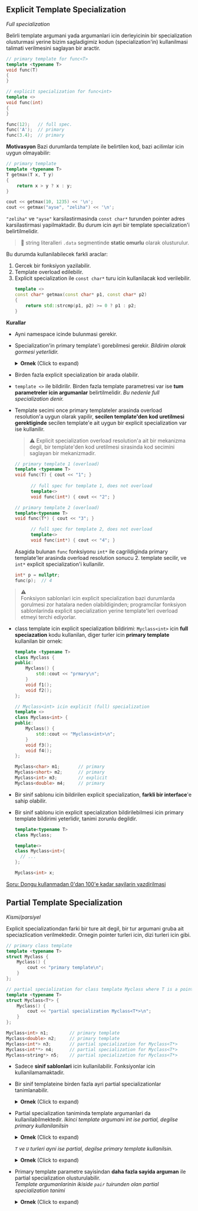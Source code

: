 ## Explicit Template Specialization
*Full specialization*  

Belirli template argumani yada argumanlari icin derleyicinin bir specialization olusturmasi yerine bizim sagladigimiz kodun (specialization'in) kullanilmasi talimati verilmesini saglayan bir aractir.

```C++
// primary template for func<T>
template <typename T>
void func(T)
{
}

// explicit specialization for func<int>
template <>
void func(int) 
{
}
```
```C++
func(12);   // full spec.
func('A');  // primary
func(3.4);  // primary
```

**Motivasyon**
Bazi durumlarda template ile belirtilen kod, bazi acilimlar icin uygun olmayabilir:
```C++
// primary template
template <typename T>
T getmax(T x, T y) 
{
    return x > y ? x : y;
}
```
```C++
cout << getmax(10, 1235) << '\n';
cout << getmax("ayse", "zeliha") << '\n';
```
`"zeliha"` ve `"ayse"` karsilastirmasinda `const char*` turunden pointer adres karsilastirmasi yapilmaktadir. Bu durum icin ayri bir template specialization'i belirtilmelidir.

> :triangular_flag_on_post: 
> string literalleri `.data` segmentinde **static omurlu** olarak olusturulur.
  
Bu durumda kullanilabilecek farkli araclar:
1. Gercek bir fonksiyon yazilabilir.
2. Template overload edilebilir.
3. Explicit specialization ile `const char*` turu icin kullanilacak kod verilebilir.
   ```C++
   template <>
   const char* getmax(const char* p1, const char* p2) 
   {
       return std::strcmp(p1, p2) >= 0 ? p1 : p2;
   }
   ```
   
<!--  -->

**Kurallar**
* Ayni namespace icinde bulunmasi gerekir.
* Specialization'in primary template'i gorebilmesi gerekir. *Bildirim olarak gormesi yeterlidir.*
  <details>
  <summary><b>Ornek</b> (Click to expand)</summary>
  
  ```C++
  template<typename T>
  void func(T);
  
  template<>    // bu noktada func'in bir template oldugunun gorulmesi gerekiyor
  void func(int) {
      cout << "full spec for func<int>\n";
  }
  ```
  </details>
  <!--  -->
  
* Birden fazla explicit specialization bir arada olabilir.
* `template <>` ile bildirilir. Birden fazla template parametresi var ise **tum parametreler icin argumanlar** belirtilmelidir. *Bu nedenle full specialization denir.*

* Template secimi once primary templateler arasinda overload resolution'a uygun olarak yapilir, **secilen template'den kod uretilmesi gerektiginde** secilen template'e ait uygun bir explicit specialization var ise kullanilir.
  > :warning: 
  > Explicit specialization overload resolution'a ait bir mekanizma degil, bir template'den kod uretilmesi sirasinda kod secimini saglayan bir mekanizmadir.
  
  ```C++
  // primary template 1 (overload)
  template <typename T>
  void func(T) { cout << "1"; }
        
        // full spec for template 1, does not overload 
        template<>
        void func(int*) { cout << "2"; }
  
  // primary template 2 (overload)
  template<typename T>
  void func(T*) { cout << "3"; }
  
        // full spec for template 2, does not overload 
        template<>
        void func(int*) { cout << "4"; }
  ```
  Asagida bulunan `func` fonksiyonu `int*` ile cagrildiginda primary template'ler arasinda overload resolution sonucu 2. template secilir, ve `int*` explicit specialization'i kullanilir. 
  ```C++
  int* p = nullptr;
  func(p);  // 4
  ```

> :warning:   
> Fonksiyon sablonlari icin explicit specialization bazi durumlarda gorulmesi zor hatalara neden olabildiginden; programcilar fonksiyon sablonlarinda explicit specialization yerine template'leri overload etmeyi terchi ediyorlar.

* class template icin explicit specialization bildirimi:
  `Myclass<int>` icin **full speciazation** kodu kullanilan, diger turler icin **primary template** kullanilan bir ornek:
  ```C++
  template <typename T>
  class Myclass {
  public:
      Myclass() { 
          std::cout << "prmary\n";
      }
      void f1();
      void f2();
  };
  
  // Myclass<int> icin explicit (full) specialization
  template <>
  class Myclass<int> {
  public:
      Myclass() { 
          std::cout << "Myclass<int>\n";
      }
      void f3();
      void f4();
  };
  ```
  ```C++
  Myclass<char> m1;       // primary
  Myclass<short> m2;      // primary
  Myclass<int> m3;        // explicit
  Myclass<double> m4;     // primary
  ```
  </details>
  <!--  -->

* Bir sinif sablonu icin bildirilen explicit specialization, **farkli bir interface**'e sahip olabilir.
* Bir sinif sablonu icin explicit specialization bildirilebilmesi icin primary template bildirimi yeterlidir, tanimi zorunlu degildir.
  ```C++
  template<typename T>
  class Myclass;
  
  template<>
  class Myclass<int>{
    // ...
  };
  ```
  ```C++
  Myclass<int> x;
  ```

[Soru: Dongu kullanmadan 0'dan 100'e kadar sayilarin yazdirilmasi](sorular/soru20.cpp)

## Partial Template Specialization
*Kismi/parsiyel*

Explicit specializationdan farki bir ture ait degil, bir tur argumani gruba ait speciazlication verilmektedir. Ornegin pointer turleri icin, dizi turleri icin gibi.

```C++
// primary class template
template <typename T>
struct Myclass {
    Myclass() {
        cout << "primary template\n";
    }
};

// partial specialization for class template Myclass where T is a pointer type
template <typename T>
struct Myclass<T*> {
    Myclass() {
        cout << "partial specialization Myclass<T*>\n";
    }
};
```
```C++
Myclass<int> n1;        // primary template
Myclass<double> n2;     // primary template
Myclass<int*> n3;       // partial specialization for Myclass<T*>
Myclass<int**> n4;      // partial specialization for Myclass<T*>
Myclass<string*> n5;    // partial specialization for Myclass<T*>
```

* Sadece **sinif sablonlari** icin kullanilabilir. Fonksiyonlar icin kullanilamamaktadir.
* Bir sinif templateine birden fazla ayri partial specializationlar tanimlanabilir.
  <details>
  <summary><b>Ornek</b> (Click to expand)</summary>
  
  ```C++
  template <typename T>
  struct Nec {
      Nec() {
          std::cout << "primary\n";
      }
  }; 
  
  // (1) Pointer turleri icin Nec sinifi partial specialization'i:
  template <typename T>
  struct Nec<T*> {
      Nec() {
          std::cout << "partial Nec<T*>\n";
      }
  };
  
  // (2) Referans turleri icin Nec sinifi partial specialization'i:
  template <typename T>
  struct Nec<T&> {
      Nec() {
          std::cout << "partial Nec<T&>\n";
      }
  };
  
  // (3) Dizi turleri icin Nec sinifi partial specialization'i:
  template <typename T>
  struct Nec<T[]> {
      Nec() {
          std::cout << "partial Nec<T[]>\n";
      }
  };
  
  // (4) 5 elemanli dizi turleri icin Nec sinifi partial specialization'i:
  template <typename T>
  struct Nec<T[5]> {
      Nec() {
          std::cout << "partial Nec<T[5]>\n";
      }
  };
  ```
  ```C++
  Nec<int>                    // primary
  Nec<double>                 // primary
  Nec<int*>                   // (1) partial Nec<T*>
  Nec<int**>                  // (1) partial Nec<T*>
  Nec<std::string*>           // (1) partial Nec<T*>
  Nec<int&>                   // (2) partial Nec<T&>
  Nec<double&>                // (2) partial Nec<T&>
  Nec<int[]>                  // (3) partial Nec<T[]>
  Nec<double[5]>              // (4) partial Nec<T[5]>
  ```
  </details>
  <!--  -->

* Partial specialization taniminda template argumanlari da kullanilabilmektedir.
  *Ikinci template argumani int ise partial, degilse primary kullanilanilsin*
  <details>
  <summary><b>Ornek</b> (Click to expand)</summary>
  
  ```C++
  template <typename T, typename U>
  struct Nec {
      Nec() {
          std::cout << "primary\n";
      }
  };
  
  template <typename T>
  struct Nec<T, int> {
      Nec() {
          std::cout << "partial\n";
      }
  };
  ```
  ```C++
  Nec<double, long>       // primary
  Nec<int, long>          // primary
  Nec<float, char>        // primary
  Nec<float, int>         // partial
  Nec<int, int>           // partial
  ```
  </details>
  <!--  -->
  
  *`T` ve `U` turleri ayni ise partial, degilse primary template kullanilsin.*
  <details>
  <summary><b>Ornek</b> (Click to expand)</summary>
  
  ```C++
  template <typename T, typename U>
  struct Nec {
      Nec() {
          std::cout << "primary\n";
      }
  };
  
  template <typename T>
  struct Nec<T, T> {
      Nec() {
          std::cout << "partial\n";
      }
  };
  ```
  ```C++
  Nec<double, long>       // primary
  Nec<int, long>          // primary
  Nec<float, char>        // primary
  Nec<float, int>         // primary
  Nec<int, int>           // partial
  Nec<char, char>         // partial
  ```
  </details>
  <!--  -->

* Primary template parametre sayisindan **daha fazla sayida arguman** ile partial specialization olusturulabilir.  
  *Template argumanlarinin ikiside `pair` tuirunden olan partial specialization tanimi*
  <details>
  <summary><b>Ornek</b> (Click to expand)</summary>
  
  ```C++
  template <typename T, typename U>
  struct Nec {
      Nec() {
          std::cout << "primary template\n";
      }
  };
  
  template <typename T, typename U, typename V, typename M>
  struct Nec<pair<T,U>, pair<V,M>> {
      Nec() {
          std::cout << "partial specialization\n";
      }
  };
  ```
  ```C++
  Nec<int, double>                                  // primary
  Nec<pair<int, double>, pair<char, long>>          // partial
  ```

  </details>
  <!--  -->
  




